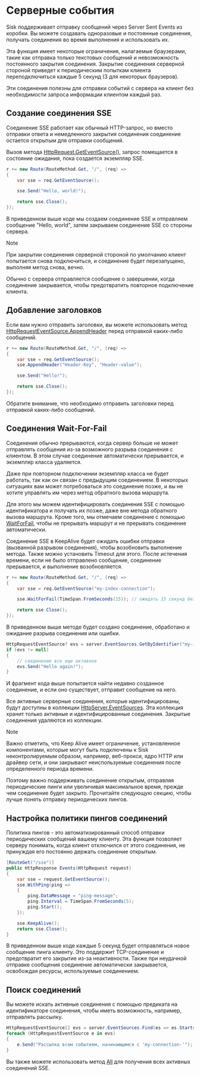 # Серверные события

Sisk поддерживает отправку сообщений через Server Sent Events из коробки. Вы можете создавать одноразовые и постоянные соединения, получать соединения во время выполнения и использовать их.

Эта функция имеет некоторые ограничения, налагаемые браузерами, такие как отправка только текстовых сообщений и невозможность постоянного закрытия соединения. Закрытие соединения серверной стороной приведет к периодическим попыткам клиента переподключиться каждые 5 секунд (3 для некоторых браузеров).

Эти соединения полезны для отправки событий с сервера на клиент без необходимости запроса информации клиентом каждый раз.

## Создание соединения SSE

Соединение SSE работает как обычный HTTP-запрос, но вместо отправки ответа и немедленного закрытия соединения соединение остается открытым для отправки сообщений.

Вызов метода [HttpRequest.GetEventSource()](/api/Sisk.Core.Http.HttpRequest.GetEventSource), запрос помещается в состояние ожидания, пока создается экземпляр SSE.

```cs
r += new Route(RouteMethod.Get, "/", (req) =>
{
    var sse = req.GetEventSource();

    sse.Send("Hello, world!");

    return sse.Close();
});
```

В приведенном выше коде мы создаем соединение SSE и отправляем сообщение "Hello, world", затем закрываем соединение SSE со стороны сервера.

> [!NOTE]
> При закрытии соединения серверной стороной по умолчанию клиент попытается снова подключиться, и соединение будет перезапущено, выполняя метод снова, вечно.
>
> Обычно с сервера отправляется сообщение о завершении, когда соединение закрывается, чтобы предотвратить повторное подключение клиента.

## Добавление заголовков

Если вам нужно отправить заголовки, вы можете использовать метод [HttpRequestEventSource.AppendHeader](/api/Sisk.Core.Http.Streams.HttpRequestEventSource.AppendHeader) перед отправкой каких-либо сообщений.

```cs
r += new Route(RouteMethod.Get, "/", (req) =>
{
    var sse = req.GetEventSource();
    sse.AppendHeader("Header-Key", "Header-value");

    sse.Send("Hello!");

    return sse.Close();
});
```

Обратите внимание, что необходимо отправить заголовки перед отправкой каких-либо сообщений.

## Соединения Wait-For-Fail

Соединения обычно прерываются, когда сервер больше не может отправлять сообщения из-за возможного разрыва соединения с клиентом. В этом случае соединение автоматически прерывается, и экземпляр класса удаляется.

Даже при повторном подключении экземпляр класса не будет работать, так как он связан с предыдущим соединением. В некоторых ситуациях вам может потребоваться это соединение позже, и вы не хотите управлять им через метод обратного вызова маршрута.

Для этого мы можем идентифицировать соединения SSE с помощью идентификатора и получать их позже, даже вне метода обратного вызова маршрута. Кроме того, мы отмечаем соединение с помощью [WaitForFail](/api/Sisk.Core.Http.Streams.HttpRequestEventSource.WaitForFail), чтобы не прерывать маршрут и не прерывать соединение автоматически.

Соединение SSE в KeepAlive будет ожидать ошибки отправки (вызванной разрывом соединения), чтобы возобновить выполнение метода. Также можно установить Timeout для этого. После истечения времени, если не было отправлено сообщение, соединение прерывается, и выполнение возобновляется.

```cs
r += new Route(RouteMethod.Get, "/", (req) =>
{
    var sse = req.GetEventSource("my-index-connection");

    sse.WaitForFail(TimeSpan.FromSeconds(15)); // ожидать 15 секунд без отправки сообщения, прежде чем прервать соединение

    return sse.Close();
});
```

В приведенном выше методе будет создано соединение, обработано и ожидание разрыва соединения или ошибки.

```cs
HttpRequestEventSource? evs = server.EventSources.GetByIdentifier("my-index-connection");
if (evs != null)
{
    // соединение все еще активное
    evs.Send("Hello again!");
}
```

И фрагмент кода выше попытается найти недавно созданное соединение, и если оно существует, отправит сообщение на него.

Все активные серверные соединения, которые идентифицированы, будут доступны в коллекции [HttpServer.EventSources](/api/Sisk.Core.Http.HttpServer.EventSources). Эта коллекция хранит только активные и идентифицированные соединения. Закрытые соединения удаляются из коллекции.

> [!NOTE]
> Важно отметить, что Keep Alive имеет ограничение, установленное компонентами, которые могут быть подключены к Sisk неконтролируемым образом, например, веб-прокси, ядро HTTP или драйвер сети, и они закрывают неиспользуемые соединения после определенного периода времени.
>
> Поэтому важно поддерживать соединение открытым, отправляя периодические пинги или увеличивая максимальное время, прежде чем соединение будет закрыто. Прочитайте следующую секцию, чтобы лучше понять отправку периодических пингов.

## Настройка политики пингов соединений

Политика пингов - это автоматизированный способ отправки периодических сообщений вашему клиенту. Эта функция позволяет серверу понимать, когда клиент отключился от этого соединения, не принуждая его постоянно держать соединение открытым.

```cs
[RouteGet("/sse")]
public HttpResponse Events(HttpRequest request)
{
    var sse = request.GetEventSource();
    sse.WithPing(ping =>
    {
        ping.DataMessage = "ping-message";
        ping.Interval = TimeSpan.FromSeconds(5);
        ping.Start();
    });

    sse.KeepAlive();
    return sse.Close();
}
```

В приведенном выше коде каждые 5 секунд будет отправляться новое сообщение пинга клиенту. Это поддержит TCP-соединение и предотвратит его закрытие из-за неактивности. Также при неудачной отправке сообщения соединение автоматически закрывается, освобождая ресурсы, используемые соединением.

## Поиск соединений

Вы можете искать активные соединения с помощью предиката на идентификаторе соединения, чтобы иметь возможность, например, отправлять рассылку.

```cs
HttpRequestEventSource[] evs = server.EventSources.Find(es => es.StartsWith("my-connection-"));
foreach (HttpRequestEventSource e in evs)
{
    e.Send("Рассылка всем событиям, начинающимся с 'my-connection-'");
}
```

Вы также можете использовать метод [All](/api/Sisk.Core.Http.Streams.HttpEventSourceCollection.All) для получения всех активных соединений SSE.